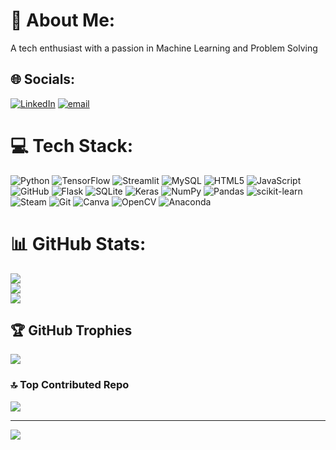# 💫 About Me:
A tech enthusiast with a passion in Machine Learning and Problem Solving


## 🌐 Socials:
[![LinkedIn](https://img.shields.io/badge/LinkedIn-%230077B5.svg?logo=linkedin&logoColor=white)](https://linkedin.com/in/https://www.linkedin.com/in/sujan-s1505/) [![email](https://img.shields.io/badge/Email-D14836?logo=gmail&logoColor=white)](mailto:sujans1505@gmail.com) 

# 💻 Tech Stack:
![Python](https://img.shields.io/badge/python-3670A0?style=plastic&logo=python&logoColor=ffdd54) ![TensorFlow](https://img.shields.io/badge/TensorFlow-%23FF6F00.svg?style=plastic&logo=TensorFlow&logoColor=white) ![Streamlit](https://img.shields.io/badge/Streamlit-%23FE4B4B.svg?style=plastic&logo=streamlit&logoColor=white) ![MySQL](https://img.shields.io/badge/mysql-4479A1.svg?style=plastic&logo=mysql&logoColor=white) ![HTML5](https://img.shields.io/badge/html5-%23E34F26.svg?style=plastic&logo=html5&logoColor=white) ![JavaScript](https://img.shields.io/badge/javascript-%23323330.svg?style=plastic&logo=javascript&logoColor=%23F7DF1E) ![GitHub](https://img.shields.io/badge/github-%23121011.svg?style=plastic&logo=github&logoColor=white) ![Flask](https://img.shields.io/badge/flask-%23000.svg?style=plastic&logo=flask&logoColor=white) ![SQLite](https://img.shields.io/badge/sqlite-%2307405e.svg?style=plastic&logo=sqlite&logoColor=white) ![Keras](https://img.shields.io/badge/Keras-%23D00000.svg?style=plastic&logo=Keras&logoColor=white) ![NumPy](https://img.shields.io/badge/numpy-%23013243.svg?style=plastic&logo=numpy&logoColor=white) ![Pandas](https://img.shields.io/badge/pandas-%23150458.svg?style=plastic&logo=pandas&logoColor=white) ![scikit-learn](https://img.shields.io/badge/scikit--learn-%23F7931E.svg?style=plastic&logo=scikit-learn&logoColor=white) ![Steam](https://img.shields.io/badge/steam-%23000000.svg?style=plastic&logo=steam&logoColor=white) ![Git](https://img.shields.io/badge/git-%23F05033.svg?style=plastic&logo=git&logoColor=white) ![Canva](https://img.shields.io/badge/Canva-%2300C4CC.svg?style=plastic&logo=Canva&logoColor=white) ![OpenCV](https://img.shields.io/badge/opencv-%23white.svg?style=plastic&logo=opencv&logoColor=white) ![Anaconda](https://img.shields.io/badge/Anaconda-%2344A833.svg?style=plastic&logo=anaconda&logoColor=white)
# 📊 GitHub Stats:
![](https://github-readme-stats.vercel.app/api?username=SujanS1505&theme=omni&hide_border=false&include_all_commits=true&count_private=false)<br/>
![](https://nirzak-streak-stats.vercel.app/?user=SujanS1505&theme=omni&hide_border=false)<br/>
![](https://github-readme-stats.vercel.app/api/top-langs/?username=SujanS1505&theme=omni&hide_border=false&include_all_commits=true&count_private=false&layout=compact)

## 🏆 GitHub Trophies
![](https://github-profile-trophy.vercel.app/?username=SujanS1505&theme=monokai&no-frame=false&no-bg=false&margin-w=4)

### 🔝 Top Contributed Repo
![](https://github-contributor-stats.vercel.app/api?username=SujanS1505&limit=5&theme=dark&combine_all_yearly_contributions=true)

---
[![](https://visitcount.itsvg.in/api?id=SujanS1505&icon=4&color=1)](https://visitcount.itsvg.in)

<!-- Proudly created with GPRM ( https://gprm.itsvg.in ) -->
